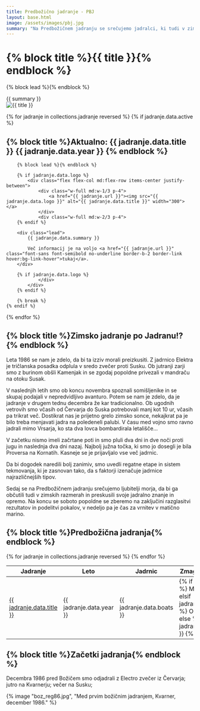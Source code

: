 ```yaml
---
title: Predbožično jadranje - PBJ
layout: base.html
image: /assets/images/pbj.jpg
summary: "Na Predbožičnem jadranju se srečujemo jadralci, ki tudi v zimskih razmerah radi preskusimo svoje jadralno znanje in opremo. Jadranje se začne z nočnim jadranjem čez Kvarner, v naslednjih dneh pa se vračamo nazaj v Istro."
---
```


<h1 class="!mb-gap">{% block title %}{{ title }}{% endblock %}</h1>

{% block lead %}{% endblock %}
<div class="lead">
{{ summary }}
</div>

<img src="{{ image }}" alt="{{ title }}" class="w-full rounded-lg shadow-lg">

{% for jadranje in collections.jadranje reversed %}
    {% if jadranje.data.active %}
        <h2 class="!mb-gap">{% block title %}Aktualno: {{ jadranje.data.title }} {{ jadranje.data.year }} {% endblock %}</h2>

        {% block lead %}{% endblock %}

        {% if jadranje.data.logo %}
            <div class="flex flex-col md:flex-row items-center justify-between">
                <div class="w-full md:w-1/3 p-4">
                    <a href="{{ jadranje.url }}"><img src="{{ jadranje.data.logo }}" alt="{{ jadranje.data.title }}" width="300"></a>
                </div>
                <div class="w-full md:w-2/3 p-4">
        {% endif %}

        <div class="lead">
            {{ jadranje.data.summary }}

            Več informacij je na voljo <a href="{{ jadranje.url }}" class="font-sans font-semibold no-underline border-b-2 border-link hover:bg-link-hover">tukaj</a>.
        </div>

        {% if jadranje.data.logo %}
                </div>
            </div>
        {% endif %}

        {% break %}
    {% endif %}
{% endfor %}


<h2 class="!mb-gap">{% block title %}Zimsko jadranje po Jadranu!?{% endblock %}</h2>

Leta 1986 se nam je zdelo, da bi ta izziv morali preizkusiti. Z jadrnico Elektra je tričlanska posadka odplula v sredo zvečer proti Susku. Ob jutranji zarji smo z burinom obšli Kamenjak in se zgodaj popoldne privezali v mandraču na otoku Susak.

V naslednjih letih smo ob koncu novembra spoznali somišljenike in se skupaj podajali v nepredvidljivo avanturo. Potem se nam je zdelo, da je jadranje v drugem tednu decembra že kar tradicionalno. Ob ugodnih vetrovih smo včasih od Červarja do Suska potrebovali manj kot 10 ur, včasih pa trikrat več. Dostikrat nas je prijetno grelo zimsko sonce, nekajkrat pa je bilo treba menjavati jadra na poledeneli palubi. V času med vojno smo ravno jadrali mimo Vrsarja, ko sta dva lovca bombardirala letališče...

V začetku nismo imeli začrtane poti in smo pluli dva dni in dve noči proti jugu in naslednja dva dni nazaj. Najbolj južna točka, ki smo jo dosegli je bila Proversa na Kornatih. Kasneje se je prijavljalo vse več jadrnic.

Da bi dogodek naredili bolj zanimiv, smo uvedli regatne etape in sistem tekmovanja, ki je zasnovan tako, da s faktorji izenačuje jadrnice najrazličnejših tipov.

Sedaj se na Predbožičnem jadranju srečujemo ljubitelji morja, da bi ga občutili tudi v zimskih razmerah in preskusili svoje jadralno znanje in opremo. Na koncu se soboto popoldne se zberemo na zaključini razglasitvi rezultatov in podelitvi pokalov, v nedeljo pa je čas za vrnitev v matično marino.


<h2 class="!mb-gap">{% block title %}Predbožična jadranja{% endblock %}</h2>

<table class="min-w-full border-collapse">
    <thead>
        <tr>
            <th class="text-left w-1/3">Jadranje</th>
            <th class="text-center">Leto</th>
            <th class="text-center">Jadrnic</th>
            <th class="text-center">Zmagovalec: generalno</th>
            <th class="text-center">Zmagovalec: korigirano</th>
        </tr>
    </thead>
    <tbody>
        {% for jadranje in collections.jadranje reversed %}
            <tr>
                <td class="text-left"><a href="{{ jadranje.url }}" class="no-underline border-b-2 border-link hover:bg-link-hover"> {{ jadranje.data.title }} </a></td>
                <td class="text-center">{{ jadranje.data.year }}</td>
                <td class="text-center">{{ jadranje.data.boats }}</td>
                <td class="text-center">
                    {% if jadranje.data.active %}
                        MOŽNA PRIJAVA
                    {% elsif jadranje.data.cancelled %}
                        ODPOVEDANO
                    {% else %}
                        {{ jadranje.data.winner_abs }}
                    {% endif %}
                </td>
                <td class="text-center">{{ jadranje.data.winner_cor }}</td>
            </tr>
        {% endfor %}
    </tbody>
</table>

<h2 class="!mb-gap">{% block title %}Začetki jadranja{% endblock %}</h2>

Decembra 1986 pred Božičem smo odjadrali z Electro zvečer iz Červarja; jutro na Kvarnerju; večer na Susku;

{% image "boz_reg86.jpg", "Med prvim božičnim jadranjem, Kvarner, december 1986." %}
